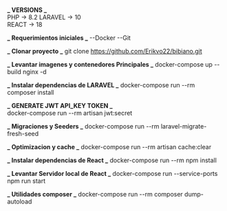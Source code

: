 **_ VERSIONS _**  
PHP -> 8.2
LARAVEL -> 10  
REACT -> 18

**_ Requerimientos iniciales _**
--Docker
--Git

**_ Clonar proyecto _**
git clone https://github.com/Erikvo22/bibiano.git

**_ Levantar imagenes y contenedores Principales _**
docker-compose up --build nginx -d

**_ Instalar dependencias de LARAVEL _**
docker-compose run --rm composer install

**_ GENERATE JWT API_KEY TOKEN _**  
docker-compose run --rm artisan jwt:secret

**_ Migraciones y Seeders _**
docker-compose run --rm laravel-migrate-fresh-seed

**_ Optimizacion y cache _**
docker-compose run --rm artisan cache:clear

**_ Instalar dependencias de React _**
docker-compose run --rm npm install

**_ Levantar Servidor local de React _**
docker-compose run --service-ports npm run start

**_ Utilidades composer _**
docker-compose run --rm composer dump-autoload
